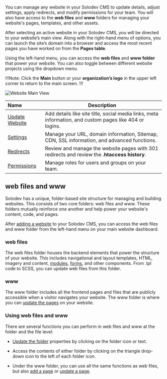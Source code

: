 You can manage any website in your Solodev CMS to update details, adjust settings, apply redirects, and modify permissions for your team. You will also have access to the **web files** and **www** folders for managing your website's pages, templates, and other assets. 

After selecting an active website in your Solodev CMS, you will be directed to your website’s main view. Along with the right-hand menu of options, you can launch the site’s domain into a browser and access the most recent pages you have worked on from the **Pages table**.

Using the left-hand menu, you can access the **web files** and **www folder** that power your website. You can also toggle between different website projects using the dropdown menu.

!!!Note:
Click the **Main** button or your **organization’s logo** in the upper left corner to return to the main screen. 
!!!

<p><img src="/static/images/websites/website/website-dashboard.jpg" alt="Website Main View"></p>

**Name** | **Description** 
:--- | ---
[Update Website](/workspace/websites/website/update-website/) | Add details like site title, social media links, meta information, and custom pages like 404 or logins. 
[Settings](/workspace/websites/website/settings) | Manage your URL, domain information, Sitemap, CDN, SSL information, and advanced functions.
[Redirects](/workspace/websites/website/redirects/) | Review and manage the website pages with 301 redirects and review the **.htaccess history**.
[Permissions](/workspace/websites/website/permissions) | Manage roles for users and groups on your team.

## web files and www 

Solodev has a unique, folder-based site structure for managing and building websites. This consists of two core folders: web files and www. These folders mutually reinforce one another and help power your website's content, code, and pages.

After [adding a website](/workspace/websites/add-website) to your Solodev CMS, you can access the web files and www folder from the left-hand menu on your main website dashboard. 

### web files 
The web files folder houses the backend elements that power the structure of your website. This includes navigational and layout templates, HTML, imagery and content, [modules](/workspace/modules), [forms](/workspace/forms), and other components. From .tpl code to SCSS, you can update web files from this folder.

### www
The www folder includes all the frontend pages and files that are publicly accessible when a visitor navigates your website. The www folder is where you can [update the pages](/workspace/websites/page) on your website.

### Using web files and www 

There are several functions you can perform in web files and www at the folder and the file level:

*	[Update the folder](/workspace/websites/folder/update-folder/) properties by clicking on the folder icon or text.

*	Access the contents of either folder by clicking on the triangle drop-down icon to the left of each folder icon. 

*	Under the www folder, you can use all the same functions as web files, but also [add a page](/workspace/websites/add-page) or [update a page](/workspace/websites/page).